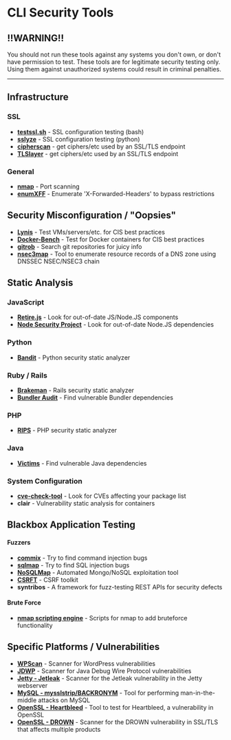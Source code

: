 # CLI Security Tools

## !!WARNING!!

You should not run these tools against any systems you don't own, or don't have
permission to test. These tools are for legitimate security testing only. Using
them against unauthorized systems could result in criminal penalties.

-----

## Infrastructure

### SSL

- [**testssl.sh**](https://testssl.sh/) - SSL configuration testing (bash)
- [**sslyze**](https://github.com/nabla-c0d3/sslyze) - SSL configuration testing (python)
- [**cipherscan**](https://github.com/jvehent/cipherscan) - get ciphers/etc used by an SSL/TLS endpoint
- [**TLSlayer**](https://github.com/thanasisk/TLSlayer) - get ciphers/etc used by an SSL/TLS endpoint

### General

- [**nmap**](http://nmap.org) - Port scanning
- [**enumXFF**](https://github.com/infosec-au/enumXFF) - Enumerate 'X-Forwarded-Headers' to bypass restrictions

## Security Misconfiguration / "Oopsies"

- [**Lynis**](https://cisofy.com/lynis/) - Test VMs/servers/etc. for CIS best practices
- [**Docker-Bench**](https://github.com/docker/docker-bench-security) - Test for Docker containers for CIS best practices
- [**gitrob**](https://github.com/michenriksen/gitrob) - Search git repositories for juicy info
- [**nsec3map**](https://github.com/anonion0/nsec3map) - Tool to enumerate resource records of a DNS zone using DNSSEC NSEC/NSEC3 chain

## Static Analysis

### JavaScript

- [**Retire.js**](http://bekk.github.io/retire.js/) - Look for out-of-date JS/Node.JS components
- [**Node Security Project**](https://nodesecurity.io/tools) - Look for out-of-date Node.JS dependencies

### Python

- [**Bandit**](https://wiki.openstack.org/wiki/Security/Projects/Bandit) - Python security static analyzer

### Ruby / Rails

- [**Brakeman**](http://brakemanscanner.org/) - Rails security static analyzer
- [**Bundler Audit**](https://github.com/rubysec/bundler-audit) - Find vulnerable Bundler dependencies

### PHP

- [**RIPS**](http://rips-scanner.sourceforge.net/) - PHP security static analyzer

### Java

- [**Victims**](https://securityblog.redhat.com/tag/victims/) - Find vulnerable Java dependencies

### System Configuration

- [**cve-check-tool**](https://github.com/ikeydoherty/cve-check-tool) - Look for CVEs affecting your package list
- **clair** - Vulnerability static analysis for containers

## Blackbox Application Testing

#### Fuzzers
- [**commix**](https://github.com/stasinopoulos/commix/) - Try to find command injection bugs
- [**sqlmap**](https://github.com/sqlmapproject/sqlmap) - Try to find SQL injection bugs
- [**NoSQLMap**](https://github.com/tcstool/NoSQLMap) - Automated Mongo/NoSQL exploitation tool
- [**CSRFT**](https://github.com/PaulSec/CSRFT) - CSRF toolkit
- **syntribos** - A framework for fuzz-testing REST APIs for security defects

#### Brute Force
- [**nmap scripting engine**](http://nmap.org/book/nse.html) - Scripts for nmap to add bruteforce functionality

## Specific Platforms / Vulnerabilities

- [**WPScan**](https://github.com/wpscanteam/wpscan) - Scanner for WordPress vulnerabilities
- [**JDWP**](https://github.com/IOActive/jdwp-shellifier) - Scanner for Java Debug Wire Protocol vulnerabilities
- [**Jetty - Jetleak**](https://github.com/GDSSecurity/Jetleak-Testing-Script) - Scanner for the Jetleak vulnerability in the Jetty webserver
- [**MySQL - mysslstrip/BACKRONYM**](https://github.com/duo-labs/mysslstrip) - Tool for performing man-in-the-middle attacks on MySQL
- [**OpenSSL - Heartbleed**](https://github.com/FiloSottile/Heartbleed) - Tool to test for Heartbleed, a vulnerability in OpenSSL
- [**OpenSSL - DROWN**](https://github.com/nimia/public_drown_scanner) - Scanner for the DROWN vulnerability in SSL/TLS that affects multiple products
